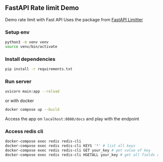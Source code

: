 ## FastAPI Rate limit Demo
Demo rate limit with Fast API
Uses the package from [FastAPI Limitter](https://pypi.org/project/fastapi-limiter/)

### Setup env
```bash
python3 -m venv venv
source venv/bin/activate
```

### Install dependencies
```bash
pip install -r requirements.txt
```

### Run server
```bash
uvicorn main:app --reload
```
or with docker
```bash
docker compose up --build
```
Access the app on `localhost:8080/docs` and play with the endpoint

### Access redis cli
```bash
docker-compose exec redis redis-cli
docker-compose exec redis redis-cli KEYS '*' # list all keys
docker-compose exec redis redis-cli GET your_key # get value of key
docker-compose exec redis redis-cli HGETALL your_key # get all fields of key
```
